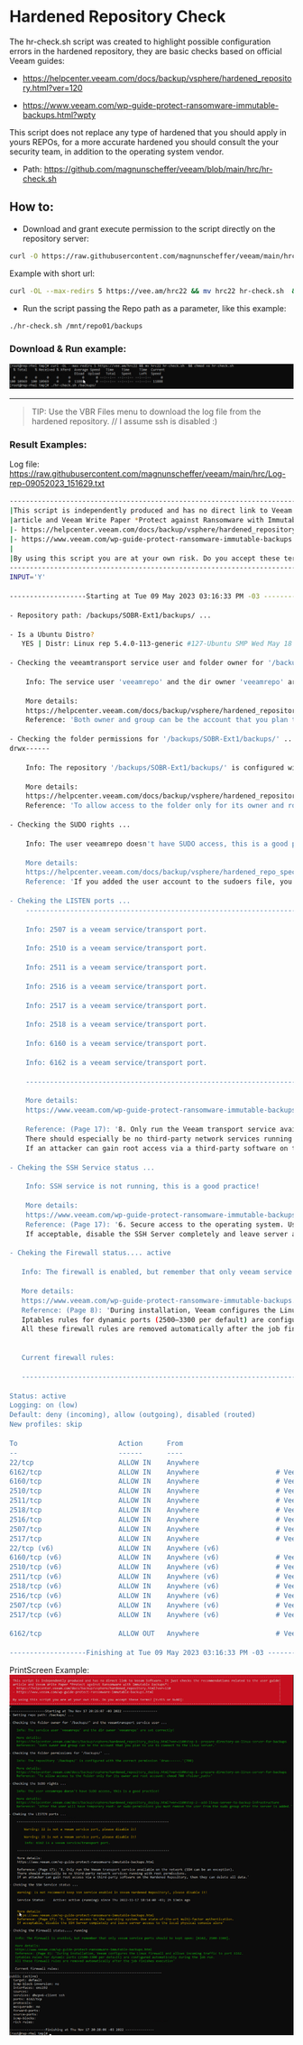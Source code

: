 
# Hardened Repository Check

The hr-check.sh script was created to highlight possible configuration errors in the hardened repository, they are basic checks based on official Veeam guides:

- https://helpcenter.veeam.com/docs/backup/vsphere/hardened_repository.html?ver=120

- https://www.veeam.com/wp-guide-protect-ransomware-immutable-backups.html?wpty

This script does not replace any type of hardened that you should apply in yours REPOs, for a more accurate hardened you should consult the your security team, in addition to the operating system vendor.

- Path: https://github.com/magnunscheffer/veeam/blob/main/hrc/hr-check.sh

## How to:
- Download and grant execute permission to the script directly on the repository server:

```bash
curl -O https://raw.githubusercontent.com/magnunscheffer/veeam/main/hrc/hr-check.sh && chmod +x hr-check.sh
```
Example with short url:
```bash
curl -OL --max-redirs 5 https://vee.am/hrc22 && mv hrc22 hr-check.sh  && chmod +x hr-check.sh
```

- Run the script passing the Repo path as a parameter, like this example:
 
```bash
./hr-check.sh /mnt/repo01/backups
```


### Download & Run example:
![alt text](https://github.com/magnunscheffer/veeam/blob/main/hrc/download-example.png?raw=true)


-----------------------------------------------------------------
> TIP: Use the VBR Files menu to download the log file from the hardened repository. // I assume ssh is disabled :)

### Result Examples:
Log file: https://raw.githubusercontent.com/magnunscheffer/veeam/main/hrc/Log-rep-09052023_151629.txt
```bash
-----------------------------------------------------------------------------------------------------------------------------------------------
|This script is independently produced and has no direct link to Veeam Software. It just checks the recommendations related to the user guide |
|article and Veeam Write Paper *Protect against Ransomware with Immutable Backups*:                                                           |
|- https://helpcenter.veeam.com/docs/backup/vsphere/hardened_repository.html?ver=120                                                          |
|- https://www.veeam.com/wp-guide-protect-ransomware-immutable-backups.html                                                                   |
|                                                                                                                                             |
|By using this script you are at your own risk. Do you accept these terms? [YES=Y or NO=N]:                                                   |
-----------------------------------------------------------------------------------------------------------------------------------------------
INPUT='Y'

-------------------Starting at Tue 09 May 2023 03:16:33 PM -03 ------------------

- Repository path: /backups/SOBR-Ext1/backups/ ...

- Is a Ubuntu Distro?
   YES | Distr: Linux rep 5.4.0-113-generic #127-Ubuntu SMP Wed May 18 14:30:56 UTC 2022 x86_64 x86_64 x86_64 GNU/Linux

- Checking the veeamtransport service user and folder owner for '/backups/SOBR-Ext1/backups/'...

    Info: The service user 'veeamrepo' and the dir owner 'veeamrepo' are the same!

    More details:
    https://helpcenter.veeam.com/docs/backup/vsphere/hardened_repository_prepare.html?ver=120
    Reference: 'Both owner and group can be the account that you plan to use to connect to the Linux server.'

- Checking the folder permissions for '/backups/SOBR-Ext1/backups/' ...
drwx------

    Info: The repository '/backups/SOBR-Ext1/backups/' is configured with the correct permission 'drwx------'(700)

    More details:
    https://helpcenter.veeam.com/docs/backup/vsphere/hardened_repository_deploy.html?ver=110#step-1--prepare-directory-on-linux-server-for-backups
    Reference: 'To allow access to the folder only for its owner and root account: chmod 700 <folder_path>'

- Checking the SUDO rights ...

    Info: The user veeamrepo doesn't have SUDO access, this is a good practice!

    More details:
    https://helpcenter.veeam.com/docs/backup/vsphere/hardened_repo_specify_server.html?ver=120
    Reference: 'If you added the user account to the sudoers file, you do not need to select the Use su if sudo fails check box and specify the root password. But after the server is added, you must remove the user account from the file.'

- Cheking the LISTEN ports ...
    --------------------------------------------------------------------------------

    Info: 2507 is a veeam service/transport port.

    Info: 2510 is a veeam service/transport port.

    Info: 2511 is a veeam service/transport port.

    Info: 2516 is a veeam service/transport port.

    Info: 2517 is a veeam service/transport port.

    Info: 2518 is a veeam service/transport port.

    Info: 6160 is a veeam service/transport port.

    Info: 6162 is a veeam service/transport port.

    --------------------------------------------------------------------------------

    More details:
    https://www.veeam.com/wp-guide-protect-ransomware-immutable-backups.html

    Reference: (Page 17): '8. Only run the Veeam transport service available on the network (SSH can be an exception).           
    There should especially be no third-party network services running with root permissions.                                   
    If an attacker can gain root access via a third-party software on the Hardened Repository, then they can delete all data.'

- Cheking the SSH Service status ...

    Info: SSH service is not running, this is a good practice!

    More details:
    https://www.veeam.com/wp-guide-protect-ransomware-immutable-backups.html                                                    
    Reference: (Page 17): '6. Secure access to the operating system. Use state-of-the-art multi-factor authentication. 
    If acceptable, disable the SSH Server completely and leave server access to the local physical console alone'

- Cheking the Firewall status.... active

   Info: The firewall is enabled, but remember that only veeam service ports should be kept open: [6162, 2500-3300].

   More details:
   https://www.veeam.com/wp-guide-protect-ransomware-immutable-backups.html                                                    
   Reference: (Page 8): 'During installation, Veeam configures the Linux firewall and allows incoming traffic to port 6162. 
   Iptables rules for dynamic ports (2500–3300 per default) are configured automatically during the job run. 
   All these firewall rules are removed automatically after the job finishes execution'


   Current firewall rules:

   --------------------------------------------------------------------------------

Status: active
Logging: on (low)
Default: deny (incoming), allow (outgoing), disabled (routed)
New profiles: skip

To                         Action      From
--                         ------      ----
22/tcp                     ALLOW IN    Anywhere                  
6162/tcp                   ALLOW IN    Anywhere                   # Veeam transport rule
6160/tcp                   ALLOW IN    Anywhere                   # Veeam deployment rule
2510/tcp                   ALLOW IN    Anywhere                   # Veeam rule 800aea0e-e8df-4841-aaa1-a5fedd7dc05a
2511/tcp                   ALLOW IN    Anywhere                   # Veeam rule 800aea0e-e8df-4841-aaa1-a5fedd7dc05a
2518/tcp                   ALLOW IN    Anywhere                   # Veeam rule 800aea0e-e8df-4841-aaa1-a5fedd7dc05a
2516/tcp                   ALLOW IN    Anywhere                   # Veeam rule 800aea0e-e8df-4841-aaa1-a5fedd7dc05a
2507/tcp                   ALLOW IN    Anywhere                   # Veeam rule 800aea0e-e8df-4841-aaa1-a5fedd7dc05a
2517/tcp                   ALLOW IN    Anywhere                   # Veeam rule 800aea0e-e8df-4841-aaa1-a5fedd7dc05a
22/tcp (v6)                ALLOW IN    Anywhere (v6)             
6160/tcp (v6)              ALLOW IN    Anywhere (v6)              # Veeam deployment rule
2510/tcp (v6)              ALLOW IN    Anywhere (v6)              # Veeam rule 800aea0e-e8df-4841-aaa1-a5fedd7dc05a
2511/tcp (v6)              ALLOW IN    Anywhere (v6)              # Veeam rule 800aea0e-e8df-4841-aaa1-a5fedd7dc05a
2518/tcp (v6)              ALLOW IN    Anywhere (v6)              # Veeam rule 800aea0e-e8df-4841-aaa1-a5fedd7dc05a
2516/tcp (v6)              ALLOW IN    Anywhere (v6)              # Veeam rule 800aea0e-e8df-4841-aaa1-a5fedd7dc05a
2507/tcp (v6)              ALLOW IN    Anywhere (v6)              # Veeam rule 800aea0e-e8df-4841-aaa1-a5fedd7dc05a
2517/tcp (v6)              ALLOW IN    Anywhere (v6)              # Veeam rule 800aea0e-e8df-4841-aaa1-a5fedd7dc05a

6162/tcp                   ALLOW OUT   Anywhere                   # Veeam transport rule

-------------------Finishing at Tue 09 May 2023 03:16:33 PM -03 ---------------
```
PrintScreen Example:
![alt text](https://github.com/magnunscheffer/veeam/blob/main/hrc/run-example1.png?raw=true)
